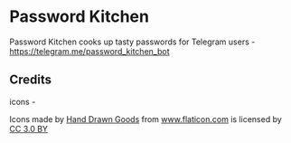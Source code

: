 # Password Kitchen

Password Kitchen cooks up tasty passwords for Telegram users - https://telegram.me/password_kitchen_bot 

## Credits

icons - <div>Icons made by <a href="https://www.flaticon.com/authors/hand-drawn-goods" title="Hand Drawn Goods">Hand Drawn Goods</a> from <a href="https://www.flaticon.com/" title="Flaticon">www.flaticon.com</a> is licensed by <a href="http://creativecommons.org/licenses/by/3.0/" title="Creative Commons BY 3.0" target="_blank">CC 3.0 BY</a></div>


